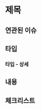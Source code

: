 # 제목
<!--
	example: "[Issue type]: 수행한 내용 간략하게"
	markdown 안에도 기입
-->

## 연관된 이슈
<!--
	해결한 이슈는 `close #issue number`를 이용해 해결합니다.
-->

## 타입
### 타입 - 상세
<!--
	example
	## Storage
	### Storage - S3
	### Storage - EBS
-->

## 내용
<!--
	PR과 관련된 내용을 적습니다.
	Bug의 경우 발생을 재연하는 방법, Bug결과를 명확히 기입합니다.
-->

## 체크리스트
<!--
	이슈에 기재된 항목중 수행된것들 체크박스 형식으로 기입
	- [x] A 기능
	- [x] B 기능 
-->
